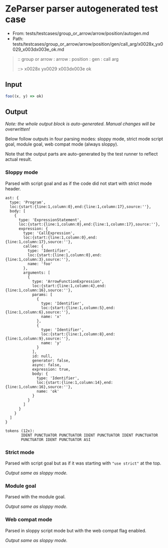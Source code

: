 # ZeParser parser autogenerated test case

- From: tests/testcases/group_or_arrow/arrow/position/autogen.md
- Path: tests/testcases/group_or_arrow/arrow/position/gen/call_arg/x0028x_yx0029_x003dx003e_ok.md

> :: group or arrow : arrow : position : gen : call arg
>
> ::> x0028x yx0029 x003dx003e ok

## Input


`````js
foo((x, y) => ok)
`````

## Output

_Note: the whole output block is auto-generated. Manual changes will be overwritten!_

Below follow outputs in four parsing modes: sloppy mode, strict mode script goal, module goal, web compat mode (always sloppy).

Note that the output parts are auto-generated by the test runner to reflect actual result.

### Sloppy mode

Parsed with script goal and as if the code did not start with strict mode header.

`````
ast: {
  type: 'Program',
  loc:{start:{line:1,column:0},end:{line:1,column:17},source:''},
  body: [
    {
      type: 'ExpressionStatement',
      loc:{start:{line:1,column:0},end:{line:1,column:17},source:''},
      expression: {
        type: 'CallExpression',
        loc:{start:{line:1,column:0},end:{line:1,column:17},source:''},
        callee: {
          type: 'Identifier',
          loc:{start:{line:1,column:0},end:{line:1,column:3},source:''},
          name: 'foo'
        },
        arguments: [
          {
            type: 'ArrowFunctionExpression',
            loc:{start:{line:1,column:4},end:{line:1,column:16},source:''},
            params: [
              {
                type: 'Identifier',
                loc:{start:{line:1,column:5},end:{line:1,column:6},source:''},
                name: 'x'
              },
              {
                type: 'Identifier',
                loc:{start:{line:1,column:8},end:{line:1,column:9},source:''},
                name: 'y'
              }
            ],
            id: null,
            generator: false,
            async: false,
            expression: true,
            body: {
              type: 'Identifier',
              loc:{start:{line:1,column:14},end:{line:1,column:16},source:''},
              name: 'ok'
            }
          }
        ]
      }
    }
  ]
}

tokens (12x):
       IDENT PUNCTUATOR PUNCTUATOR IDENT PUNCTUATOR IDENT PUNCTUATOR
       PUNCTUATOR IDENT PUNCTUATOR ASI
`````

### Strict mode

Parsed with script goal but as if it was starting with `"use strict"` at the top.

_Output same as sloppy mode._

### Module goal

Parsed with the module goal.

_Output same as sloppy mode._

### Web compat mode

Parsed in sloppy script mode but with the web compat flag enabled.

_Output same as sloppy mode._
